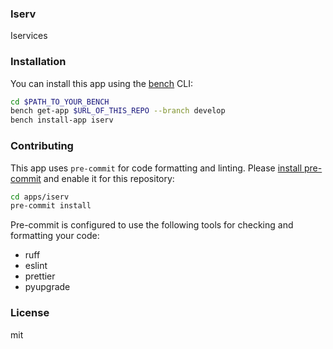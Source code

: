 ### Iserv

Iservices

### Installation

You can install this app using the [bench](https://github.com/frappe/bench) CLI:

```bash
cd $PATH_TO_YOUR_BENCH
bench get-app $URL_OF_THIS_REPO --branch develop
bench install-app iserv
```

### Contributing

This app uses `pre-commit` for code formatting and linting. Please [install pre-commit](https://pre-commit.com/#installation) and enable it for this repository:

```bash
cd apps/iserv
pre-commit install
```

Pre-commit is configured to use the following tools for checking and formatting your code:

- ruff
- eslint
- prettier
- pyupgrade

### License

mit

